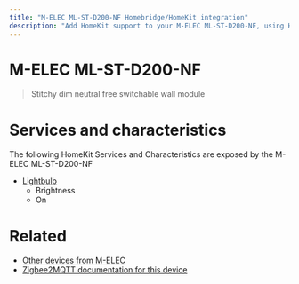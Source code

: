 ```yaml
---
title: "M-ELEC ML-ST-D200-NF Homebridge/HomeKit integration"
description: "Add HomeKit support to your M-ELEC ML-ST-D200-NF, using Homebridge, Zigbee2MQTT and homebridge-z2m."
---
```

<!---
This file has been GENERATED using src/docgen/docgen.ts
DO NOT EDIT THIS FILE MANUALLY!
-->
# M-ELEC ML-ST-D200-NF
> Stitchy dim neutral free switchable wall module


# Services and characteristics
The following HomeKit Services and Characteristics are exposed by
the M-ELEC ML-ST-D200-NF

* [Lightbulb](../../light.md)
  * Brightness
  * On


# Related
* [Other devices from M-ELEC](../index.md#m-elec)
* [Zigbee2MQTT documentation for this device](https://www.zigbee2mqtt.io/devices/ML-ST-D200-NF.html)